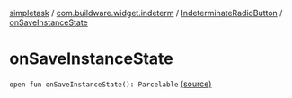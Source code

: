 [simpletask](../../index.md) / [com.buildware.widget.indeterm](../index.md) / [IndeterminateRadioButton](index.md) / [onSaveInstanceState](.)

# onSaveInstanceState

`open fun onSaveInstanceState(): Parcelable` [(source)](https://github.com/mpcjanssen/simpletask-android/blob/master/src/main/java/com/buildware/widget/indeterm/IndeterminateRadioButton.java#L213)
